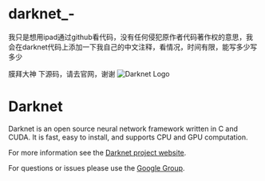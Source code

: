 # darknet_-
我只是想用ipad通过github看代码，没有任何侵犯原作者代码著作权的意思，我会在darknet代码上添加一下我自己的中文注释，看情况，时间有限，能写多少写多少

膜拜大神
下源码，请去官网，谢谢
![Darknet Logo](http://pjreddie.com/media/files/darknet-black-small.png)

# Darknet #
Darknet is an open source neural network framework written in C and CUDA. It is fast, easy to install, and supports CPU and GPU computation.

For more information see the [Darknet project website](http://pjreddie.com/darknet).

For questions or issues please use the [Google Group](https://groups.google.com/forum/#!forum/darknet).
